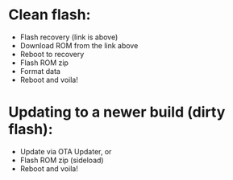 # Clean flash:
- Flash recovery (link is above)
- Download ROM from the link above
- Reboot to recovery
- Flash ROM zip
- Format data
- Reboot and voila!

# Updating to a newer build (dirty flash):
- Update via OTA Updater, or
- Flash ROM zip (sideload)
- Reboot and voila!
